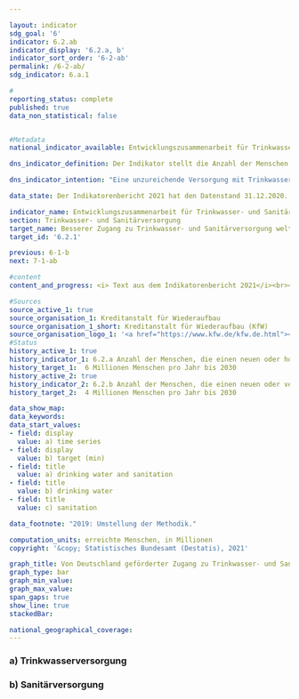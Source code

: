 ```yaml
---

layout: indicator    
sdg_goal: '6'    
indicator: 6.2.ab    
indicator_display: '6.2.a, b'    
indicator_sort_order: '6-2-ab'    
permalink: /6-2-ab/
sdg_indicator: 6.a.1    

#    
reporting_status: complete    
published: true    
data_non_statistical: false    


#Metadata    
national_indicator_available: Entwicklungszusammenarbeit für Trinkwasser- und Sanitärversorgung    

dns_indicator_definition: Der Indikator stellt die Anzahl der Menschen dar, die im jeweiligen Berichtsjahr direkt durch deutsche Unterstützung Neuzugang oder verbesserten Zugang zu Trinkwasser ben.    

dns_indicator_intention: "Eine unzureichende Versorgung mit Trinkwasser und sanitären Einrichtungen hat weitreichende Auswirkungen auf die Ernährung und die Gesundheit des Menschen. Das Ziel der Bundesregierung ist daher, dass bis zum Jahr 2030 jährlich zehn Millionen Menschen weltweit mit deutscher Unterstützung Zugang zu Trinkwasser- und Sanitärversorgung erhalten. Dieses Ziel wird nun weiter ausdifferenziert: so sollen bis 2030 jährlich sechs Millionen Menschen weltweit mit deutscher Unterstützung Zugang zu Trinkwasserversorgung bzw. vier Millionen Menschen weltweit mit deutscher Unterstützung Zugang zu Sanitärversorgung erhalten."    

data_state: Der Indikatorenbericht 2021 hat den Datenstand 31.12.2020. Die Daten auf der DNS-Online Plattform werden regelmäßig aktualisiert, sodass online aktuellere Daten verfügbar sein können als im Indikatorenbericht 2021 veröffentlicht.    

indicator_name: Entwicklungszusammenarbeit für Trinkwasser- und Sanitärversorgung    
section: Trinkwasser- und Sanitärversorgung    
target_name: Besserer Zugang zu Trinkwasser- und Sanitärversorgung weltweit, höhere (sichere) Qualität    
target_id: '6.2.1'    

previous: 6-1-b    
next: 7-1-ab    

#content    
content_and_progress: <i> Text aus dem Indikatorenbericht 2021</i><br><br>Der Indikator basiert auf Angaben der Kreditanstalt für Wiederaufbau (KfW) und erfasst nur die durch Förderung von ihr erreichten Menschen. Maßnahmen weiterer Akteure (z.&nbsp;B. Deutsche Gesellschaft für Internationale Zusammenarbeit (GIZ) GmbH, Bundesländer, private Akteure) werden nicht berücksichtigt. Der Indikator stützt sich ausschließlich auf Plangrößen für neue Finanzierungszusagen für Projekte im Bereich Trinkwasser- und Sanitärversorgung zum Zeitpunkt der Vorlage des Programmvorschlags an das Bundesministerium für wirtschaftliche Zusammenarbeit und Entwicklung. Die KfW schätzt die Anzahl an Personen, die zukünftig, das heißt nach Fertigstellung der Bauvorhaben, einen neuen oder verbesserten Zugang zu Trinkwasser- und Sanitärversorgung erhalten haben werden oder von den bereit gestellten Kapazitäten profitieren können. Ob die Menschen tatsächlich erreicht werden, ist erst nach Inbetriebnahme der Infrastrukturen konkret abschätzbar, was hier nicht abgebildet wird. Da eine Person sowohl einen neuen oder verbesserten Zugang zu Trinkwasser- als auch zu Sanitärversorgung erhalten kann, sind Doppelzählungen zwischen beiden Indikatoren oder im Zeitablauf möglich.<br><br>Die von der KfW zugesagten Mittel sind Zuschüsse und Darlehen, finanziert aus dem Bundeshaushalt, sowie am Kapitalmarkt aufgenommene Mittel. Empfänger sind in der Regel Entwicklungs- und Schwellenländer, sodass dieser Indikator in Beziehung zum Indikator [17.1](https://sustainabledevelopment-deutschland.github.io/17-1-a/) „Anteil öffentlicher Entwicklungsausgaben am Bruttonationaleinkommen“ steht.<br><br>In 2019 wurde die Erhebungsmethodik überarbeitet. Während zuvor direkt (z.&nbsp;B. mittels eines Hausanschlusses) als auch indirekt erreichte Menschen (z.&nbsp;B. die gesamte Bevölkerung eines Landes, das durch ein Sektorreformprogramm unterstützt wird) gezählt wurden, werden jetzt nur direkt erreichte Personen durch den Indikator erfasst. So wurden in 2017&nbsp;9,5 Millionen Menschen (der insgesamt 28,6 Millionen Menschen) indirekt erreicht. In 2018 waren es 45,1 Millionen Menschen (der insgesamt 60,3 Millionen Menschen). Die indirekte Zielgruppe stellte damit in 2017 bzw. 2018 einen Anteil von 33,2&nbsp;% bzw. 74,8&nbsp;% der insgesamt erreichten Personen dar. Eine weitere Veränderung liegt in der anteiligen Berücksichtigung der erreichten Menschen entsprechend dem deutschen Finanzierunganteil von Maßnahmen. So werden Beiträge von anderen Gebern oder Eigenanstrengungen des Empfängerlandes nicht berücksichtigt. Auch werden z.&nbsp;B. keine Energieeffizienzmaßnahmen, Verbesserungen von Betriebsabläufen oder Erneuerungen von Pumpstation gezählt, da diese nicht unmittelbar zu einer Verbesserung der Versorgung der Zielgruppe führen.<br><br>In den vergangenen Jahren waren die Plangrößen der Menschen, die mithilfe deutscher Unterstützung Zugang zu Trinkwasser- und Sanitärversorgung erlangen sollten, stets oberhalb des gesetzten Ziels von zehn Millionen Menschen. Nach der überarbeiteten Methodik liegt die Plangröße der erreichten Personen im Jahr 2019 mit Neu- oder verbessertem Zugang zu Trinkwasserversorgung bei 14,3 Millionen Menschen bzw. 6,1 Millionen Menschen für Abwasser- und Sanitärversorgung.<br><br>Die Zusagen durch die KfW im Bereich Trinkwasser und Sanitärversorgung haben sich seit 2012 bis 2018 um 26,0&nbsp;% auf über 1 Milliarde Euro erhöht. Im Gegensatz zu den Zusagen verringerten sich die Auszahlungen seit 2015 kontinuierlich auf zuletzt 424,9 Millionen Euro. Ein Hauptgrund hierfür liegt im zeitlichen Verzug zwischen Zusagen und Auszahlungen.    

#Sources    
source_active_1: true                    
source_organisation_1: Kreditanstalt für Wiederaufbau                    
source_organisation_1_short: Kreditanstalt für Wiederaufbau (KfW)                    
source_organisation_logo_1: '<a href="https://www.kfw.de/kfw.de.html"><img src="https://g205sdgs.github.io/sdg-indicators/public/logos/kfw.png" alt=" Kreditanstalt für Wiederaufbau (KfW)" title="Klicken Sie hier um zu der Homepage der Organisation zu gelangen" style="border: transparent"/></a>'                        
#Status    
history_active_1: true
history_indicator_1: 6.2.a Anzahl der Menschen, die einen neuen oder hochwertigeren Zugang zur Trinkwasserversorgung durch deutsche Unterstützung erhalten
history_target_1:  6 Millionen Menschen pro Jahr bis 2030
history_active_2: true
history_indicator_2: 6.2.b Anzahl der Menschen, die einen neuen oder verbesserten Anschluss zur Sanitärversorgung durch deutsche Unterstützung erhalten
history_target_2:  4 Millionen Menschen pro Jahr bis 2030    

data_show_map:     
data_keywords:    
data_start_values:     
- field: display
  value: a) time series
- field: display
  value: b) target (min)
- field: title
  value: a) drinking water and sanitation
- field: title
  value: b) drinking water
- field: title
  value: c) sanitation

data_footnote: "2019: Umstellung der Methodik."    

computation_units: erreichte Menschen, in Millionen    
copyright: '&copy; Statistisches Bundesamt (Destatis), 2021'

graph_title: Von Deutschland geförderter Zugang zu Trinkwasser- und Sanitärversorgung weltweit    
graph_type: bar    
graph_min_value:     
graph_max_value:     
span_gaps: true    
show_line: true    
stackedBar:     

national_geographical_coverage:     
---    
```

<div>
  <div class="my-header">
    <h3>a) Trinkwasserversorgung
    </h3>
  </div>
<div>
  <div class="my-header">
    <h3>b) Sanitärversorgung
    </h3>
  </div>
